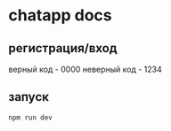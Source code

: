 # chatapp docs

## регистрация/вход

верный код - 0000
неверный код - 1234

## запуск

`npm run dev`
